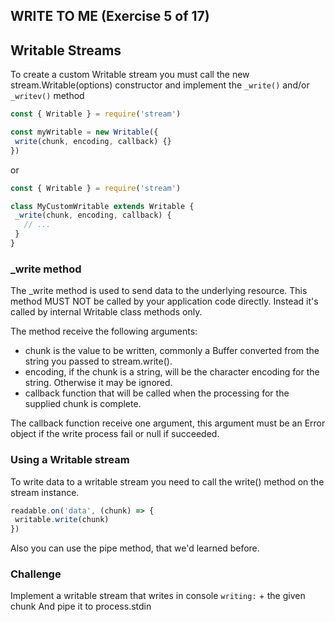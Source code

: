 
## WRITE TO ME (Exercise 5 of 17)

## Writable Streams

To create a custom Writable stream you must call the new stream.Writable(options) constructor and implement the `_write()` and/or `_writev()` method

```js
const { Writable } = require('stream')

const myWritable = new Writable({
 write(chunk, encoding, callback) {}
})
```

or

```js
const { Writable } = require('stream')

class MyCustomWritable extends Writable {
 _write(chunk, encoding, callback) {
   // ...
 }
}
```

### _write method

The _write method is used to send data to the underlying resource. This method MUST NOT be called by your application code directly. Instead it's called by internal Writable class methods only.

The method receive the following arguments:

- chunk is the value to be written, commonly a Buffer converted from the string you passed to stream.write().
- encoding, if the chunk is a string, will be the character encoding for the string. Otherwise it may be ignored.
- callback function that will be called when the processing for the supplied chunk is complete.

The callback function receive one argument, this argument must be an Error
object if the write process fail or null if succeeded.

### Using a Writable stream

To write data to a writable stream you need to call the write() method on the stream instance.

```js
readable.on('data', (chunk) => {
 writable.write(chunk)
})
```

Also you can use the pipe method, that we'd learned before.

### Challenge

Implement a writable stream that writes in console `writing:` + the given chunk And pipe it to process.stdin
